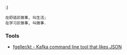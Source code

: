 
:)

```
在舒适区做事, 叫生活;
在学习区做事, 叫做事.
```

### Tools

* [fgeller/kt - Kafka command line tool that likes JSON](https://github.com/fgeller/kt)
